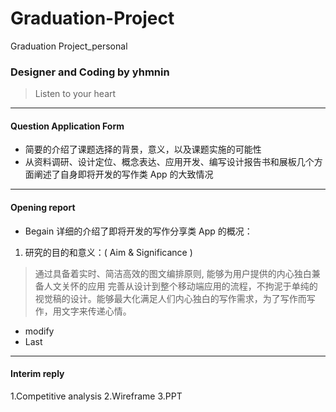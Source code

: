 # Graduation-Project
 Graduation Project_personal 
 
### Designer and Coding by yhmnin
> Listen to your heart
----

#### Question Application Form

- 简要的介绍了课题选择的背景，意义，以及课题实施的可能性
- 从资料调研、设计定位、概念表达、应用开发、编写设计报告书和展板几个方面阐述了自身即将开发的写作类 App 的大致情况
----

#### Opening report
- Begain  详细的介绍了即将开发的写作分享类 App 的概况：

1. 研究的目的和意义：( Aim & Significance )
 > 通过具备着实时、简洁高效的图文编排原则, 能够为用户提供的内心独白兼备人文关怀的应用
 > 完善从设计到整个移动端应用的流程，不拘泥于单纯的视觉稿的设计。能够最大化满足人们内心独白的写作需求，为了写作而写作，用文字来传递心情。
- modify
- Last
----

####  Interim reply
1.Competitive analysis
2.Wireframe
3.PPT
